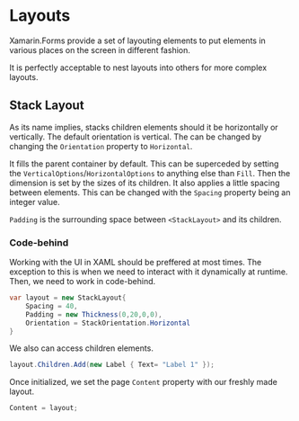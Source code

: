 Layouts
=======

Xamarin.Forms provide a set of layouting elements to put elements in various places on the screen in different fashion.

It is perfectly acceptable to nest layouts into others for more complex layouts.


## Stack Layout

As its name implies, stacks children elements should it be horizontally or vertically. The default orientation is vertical. The can be changed by changing the `Orientation` property to `Horizontal`.

It fills the parent container by default. This can be superceded by setting the `VerticalOptions`/`HorizontalOptions` to anything else than `Fill`. Then the dimension is set by the sizes of its children. It also applies a little spacing between elements. This can be changed with the `Spacing` property being an integer value.

`Padding` is the surrounding space between `<StackLayout>` and its children. 

### Code-behind

Working with the UI in XAML should be preffered at most times. The exception to this is when we need to interact with it dynamically at runtime. Then, we need to work in code-behind.

```csharp
var layout = new StackLayout{
	Spacing = 40,
	Padding = new Thickness(0,20,0,0),
	Orientation = StackOrientation.Horizontal
}
```

We also can access children elements.

```csharp
layout.Children.Add(new Label { Text= "Label 1" });
```

Once initialized, we set the page `Content` property with our freshly made layout.

```csharp
Content = layout;
```